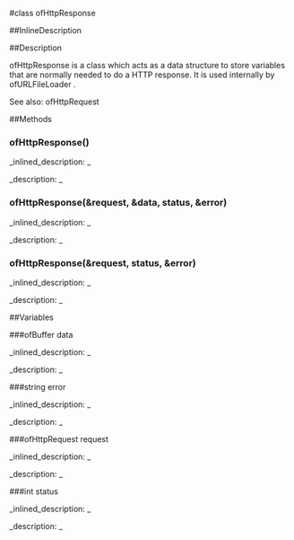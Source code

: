 #class ofHttpResponse


<!--
_visible: True_
_advanced: False_
_istemplated: False_
-->

##InlineDescription






##Description

ofHttpResponse is a class which acts as a data structure to store variables that are normally needed to do a HTTP response. It is used internally by ofURLFileLoader .

See also: ofHttpRequest





##Methods



### ofHttpResponse()

<!--
_syntax: ofHttpResponse()_
_name: ofHttpResponse_
_returns: _
_returns_description: _
_parameters: _
_access: public_
_version_started: 007_
_version_deprecated: _
_summary: _
_constant: False_
_static: False_
_visible: True_
_advanced: False_
-->

_inlined_description: _








_description: _








<!----------------------------------------------------------------------------->

### ofHttpResponse(&request, &data, status, &error)

<!--
_syntax: ofHttpResponse(&request, &data, status, &error)_
_name: ofHttpResponse_
_returns: _
_returns_description: _
_parameters: const ofHttpRequest &request, const ofBuffer &data, int status, const string &error_
_access: public_
_version_started: 007_
_version_deprecated: _
_summary: _
_constant: False_
_static: False_
_visible: True_
_advanced: False_
-->

_inlined_description: _








_description: _








<!----------------------------------------------------------------------------->

### ofHttpResponse(&request, status, &error)

<!--
_syntax: ofHttpResponse(&request, status, &error)_
_name: ofHttpResponse_
_returns: _
_returns_description: _
_parameters: const ofHttpRequest &request, int status, const string &error_
_access: public_
_version_started: 007_
_version_deprecated: _
_summary: _
_constant: False_
_static: False_
_visible: True_
_advanced: False_
-->

_inlined_description: _








_description: _








<!----------------------------------------------------------------------------->

##Variables



###ofBuffer data

<!--
_name: data_
_type: ofBuffer_
_access: public_
_version_started: 007_
_version_deprecated: _
_summary: _
_visible: True_
_constant: True_
_advanced: False_
-->

_inlined_description: _


_description: _








<!----------------------------------------------------------------------------->

###string error

<!--
_name: error_
_type: string_
_access: public_
_version_started: 007_
_version_deprecated: _
_summary: _
_visible: True_
_constant: True_
_advanced: False_
-->

_inlined_description: _


_description: _








<!----------------------------------------------------------------------------->

###ofHttpRequest request

<!--
_name: request_
_type: ofHttpRequest_
_access: public_
_version_started: 007_
_version_deprecated: _
_summary: _
_visible: True_
_constant: True_
_advanced: False_
-->

_inlined_description: _


_description: _








<!----------------------------------------------------------------------------->

###int status

<!--
_name: status_
_type: int_
_access: public_
_version_started: 007_
_version_deprecated: _
_summary: _
_visible: True_
_constant: True_
_advanced: False_
-->

_inlined_description: _


_description: _








<!----------------------------------------------------------------------------->

